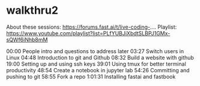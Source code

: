 # walkthru2

 About these sessions: https://forums.fast.ai/t/live-coding-.... Playlist: https://www.youtube.com/playlist?list=PLfYUBJiXbdtSLBPJ1GMx-sQWf6iNhb8mM

00:00 People intro and questions to address later
03:27 Switch users in Linux
04:48 Introduction to git and Github
08:32 Build a website with github
19:00 Setting up and using ssh keys
39:01 Using tmux for better terminal productivity
48:54 Create a notebook in jupyter lab
54:26 Committing and pushing to git
58:55 Fork a repo
1:01:31 Installing fastai and fastbook
